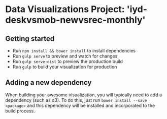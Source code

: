 # Data Visualizations Project: 'iyd-deskvsmob-newvsrec-monthly'


## Getting started

* Run `npm install && bower install` to install dependencies
* Run `gulp serve` to preview and watch for changes
* Run `gulp serve:dist` to preview the production build
* Run `gulp` to build your visualization for production


## Adding a new dependency

When building your awesome visualization, you will typically need to add a dependency (such as d3). To do this, just run `bower install --save <package>` and this dependency will be installed and incorporated to the build process.

